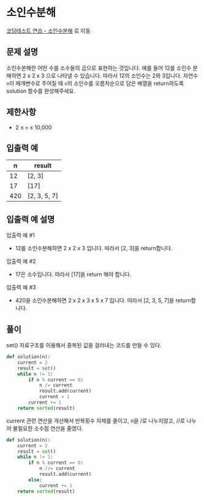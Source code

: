 # 소인수분해

[코딩테스트 연습 - 소인수분해][1] 로 이동

## 문제 설명

소인수분해란 어떤 수를 소수들의 곱으로 표현하는 것입니다. 예를 들어 12를 소인수 분해하면 2 x 2 x 3 으로 나타낼 수 있습니다. 따라서 12의 소인수는 2와 3입니다. 자연수 `n`이 매개변수로 주어질 때 `n`의 소인수를 오름차순으로 담은 배열을 return하도록 solution 함수를 완성해주세요.

## 제한사항

- 2 ≤ `n` ≤ 10,000

## 입출력 예

| n   | result       |
| --- | ------------ |
| 12  | [2, 3]       |
| 17  | [17]         |
| 420 | [2, 3, 5, 7] |

## 입출력 예 설명

입출력 예 #1

- 12를 소인수분해하면 2 x 2 x 3 입니다. 따라서 [2, 3]을 return합니다.

입출력 예 #2

- 17은 소수입니다. 따라서 [17]을 return 해야 합니다.

입출력 예 #3

- 420을 소인수분해하면 2 x 2 x 3 x 5 x 7 입니다. 따라서 [2, 3, 5, 7]을 return합니다.

## 풀이

set() 자료구조를 이용해서 중복된 값을 걸러내는 코드를 만들 수 있다.

```python
def solution(n):
    current = 2
    result = set()
    while n != 1:
        if n % current == 0:
            n /= current
            result.add(current)
            current = 1
        current += 1
    return sorted(result)
```

current 관련 연산을 개선해서 반복횟수 자체를 줄이고, n을 /로 나누지않고, //로 나누어 불필요한 소수점 연산을 줄였다.

```python
def solution(n):
    current = 2
    result = set()
    while n != 1:
        if n % current == 0:
            n //= current
            result.add(current)
        else:
            current += 1
    return sorted(result)
```

[1]: https://school.programmers.co.kr/learn/courses/30/lessons/120852
